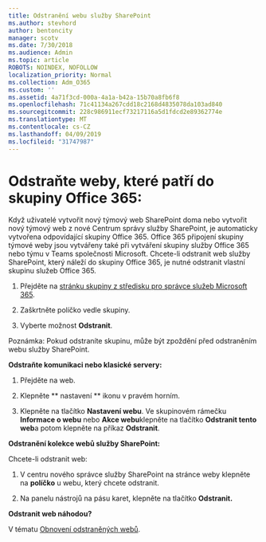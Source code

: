 ```yaml
---
title: Odstranění webu služby SharePoint
ms.author: stevhord
author: bentoncity
manager: scotv
ms.date: 7/30/2018
ms.audience: Admin
ms.topic: article
ROBOTS: NOINDEX, NOFOLLOW
localization_priority: Normal
ms.collection: Adm_O365
ms.custom: ''
ms.assetid: 4a71f3cd-000a-4a1a-b42a-15b70a8fb6f8
ms.openlocfilehash: 71c41134a267cdd18c2168d4835078da103ad840
ms.sourcegitcommit: 228c986911ecf73217116a5d1fdcd2e89362774e
ms.translationtype: MT
ms.contentlocale: cs-CZ
ms.lasthandoff: 04/09/2019
ms.locfileid: "31747987"
---
```

# <a name="delete-sites-that-belong-to-an-office-365-group"></a>Odstraňte weby, které patří do skupiny Office 365:

Když uživatelé vytvořit nový týmový web SharePoint doma nebo vytvořit nový týmový web z nové Centrum správy služby SharePoint, je automaticky vytvořena odpovídající skupiny Office 365. Office 365 připojení skupiny týmové weby jsou vytvářeny také při vytváření skupiny služby Office 365 nebo týmu v Teams společnosti Microsoft. Chcete-li odstranit web služby SharePoint, který náleží do skupiny Office 365, je nutné odstranit vlastní skupinu služeb Office 365. 
  
1. Přejděte na [stránku skupiny z středisku pro správce služeb Microsoft 365](https://portal.office.com/adminportal/home#/groups).
    
2. Zaškrtněte políčko vedle skupiny.
    
3. Vyberte možnost **Odstranit**.
    
Poznámka: Pokud odstraníte skupinu, může být zpoždění před odstraněním webu služby SharePoint.
  
**Odstraňte komunikaci nebo klasické servery:**

1. Přejděte na web.
  
2. Klepněte ** nastavení ** ikonu v pravém horním. 
  
3. Klepněte na tlačítko **Nastavení webu**. Ve skupinovém rámečku **Informace o webu** nebo **Akce webu**klepněte na tlačítko **Odstranit tento web**a potom klepněte na příkaz **Odstranit**.
  
**Odstranění kolekce webů služby SharePoint:**

Chcete-li odstranit web:
  
1. V centru nového správce služby SharePoint na stránce weby klepněte na **políčko** u webu, který chcete odstranit. 
    
2. Na panelu nástrojů na pásu karet, klepněte na tlačítko **Odstranit.**
    
**Odstranit web náhodou?**

V tématu [Obnovení odstraněných webů](https://go.microsoft.com/fwlink/?linkid=867660).
  

